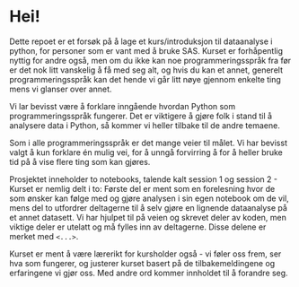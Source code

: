 # Hei!
Dette repoet er et forsøk på å lage et kurs/introduksjon til dataanalyse i python, for personer som er vant med å bruke SAS. Kurset er forhåpentlig nyttig for andre også, men om du ikke kan noe programmeringsspråk fra før er det nok litt vanskelig å få med seg alt, og hvis du kan et annet, generelt programmeringsspråk kan det hende vi går litt nøye gjennom enkelte ting mens vi glanser over annet.

Vi lar bevisst være å forklare inngående hvordan Python som programmeringsspråk fungerer. Det er viktigere å gjøre folk i stand til å analysere data i Python, så kommer vi heller tilbake til de andre temaene.

Som i alle programmeringsspråk er det mange veier til målet. Vi har bevisst valgt å kun forklare én mulig vei, for å unngå forvirring å for å heller bruke tid på å vise flere ting som kan gjøres.

Prosjektet inneholder to notebooks, talende kalt session 1 og session 2 - Kurset er nemlig delt i to: Første del er ment som en forelesning hvor de som ønsker kan følge med og gjøre analysen i sin egen notebook om de vil, mens del to utfordrer deltagerne til å selv gjøre en lignende dataanalyse på et annet datasett. Vi har hjulpet til på veien og skrevet deler av koden, men viktige deler er utelatt og må fylles inn av deltagerne. Disse delene er merket med `<...>`.

Kurset er ment å være lærerikt for kursholder også - vi føler oss frem, ser hva som fungerer, og justerer kurset basert på de tilbakemeldingene og erfaringene vi gjør oss. Med andre ord kommer innholdet til å forandre seg.